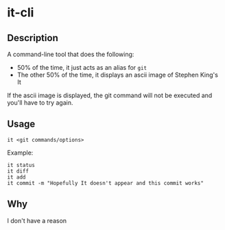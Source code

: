 # it-cli

## Description

A command-line tool that does the following:
* 50% of the time, it just acts as an alias for `git`
* The other 50% of the time, it displays an ascii image of Stephen King's It

If the ascii image is displayed, the git command will not be executed and you'll have to try again.


## Usage
```
it <git commands/options>
```

Example:
```
it status
it diff
it add
it commit -m "Hopefully It doesn't appear and this commit works"
```

## Why
I don't have a reason
